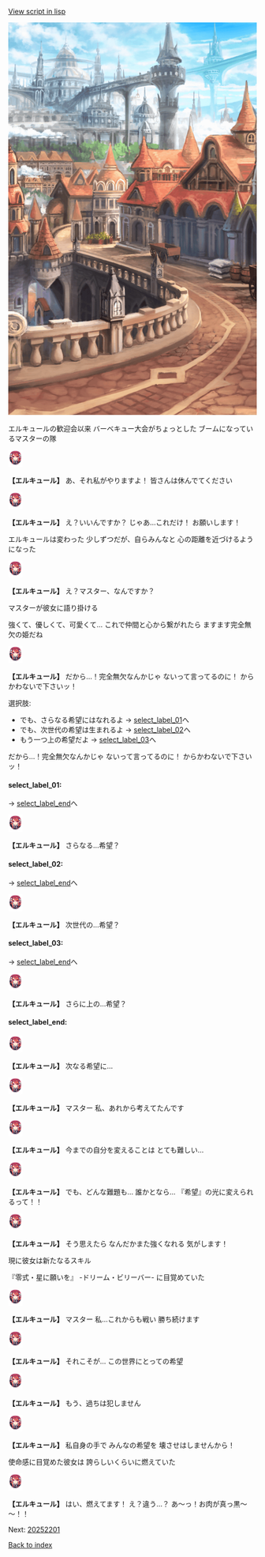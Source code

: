 [View script in lisp](../scripts/20251204.txt)

![town.png](../images/backgrounds/town.png)

エルキュールの歓迎会以来
バーベキュー大会がちょっとした
ブームになっているマスターの隊

<img src="../images/units/202511.png" alt="202511.png" height="34"/>

**【エルキュール】**
あ、それ私がやりますよ！
皆さんは休んでてください

<img src="../images/units/202511.png" alt="202511.png" height="34"/>

**【エルキュール】**
え？いいんですか？
じゃあ…これだけ！
お願いします！

エルキュールは変わった
少しずつだが、自らみんなと
心の距離を近づけるようになった

<img src="../images/units/202511.png" alt="202511.png" height="34"/>

**【エルキュール】**
え？マスター、なんですか？

マスターが彼女に語り掛ける

強くて、優しくて、可愛くて…
これで仲間と心から繋がれたら
ますます完全無欠の姫だね

<img src="../images/units/202511.png" alt="202511.png" height="34"/>

**【エルキュール】**
だから…！完全無欠なんかじゃ
ないって言ってるのに！
からかわないで下さいッ！

選択肢:
- でも、さらなる希望にはなれるよ → [select_label_01](#select_label_01)へ
- でも、次世代の希望は生まれるよ → [select_label_02](#select_label_02)へ
- もう一つ上の希望だよ → [select_label_03](#select_label_03)へ

だから…！完全無欠なんかじゃ
ないって言ってるのに！
からかわないで下さいッ！

#### select_label_01:
 → [select_label_end](#select_label_end)へ

<img src="../images/units/202511.png" alt="202511.png" height="34"/>

**【エルキュール】**
さらなる…希望？

#### select_label_02:
 → [select_label_end](#select_label_end)へ

<img src="../images/units/202511.png" alt="202511.png" height="34"/>

**【エルキュール】**
次世代の…希望？

#### select_label_03:
 → [select_label_end](#select_label_end)へ

<img src="../images/units/202511.png" alt="202511.png" height="34"/>

**【エルキュール】**
さらに上の…希望？

#### select_label_end:

<img src="../images/units/202511.png" alt="202511.png" height="34"/>

**【エルキュール】**
次なる希望に…

<img src="../images/units/202511.png" alt="202511.png" height="34"/>

**【エルキュール】**
マスター
私、あれから考えてたんです

<img src="../images/units/202511.png" alt="202511.png" height="34"/>

**【エルキュール】**
今までの自分を変えることは
とても難しい…

<img src="../images/units/202511.png" alt="202511.png" height="34"/>

**【エルキュール】**
でも、どんな難題も…
誰かとなら…
『希望』の光に変えられるって！！

<img src="../images/units/202511.png" alt="202511.png" height="34"/>

**【エルキュール】**
そう思えたら
なんだかまた強くなれる
気がします！

現に彼女は新たなるスキル

『零式・星に願いを』
-ドリーム・ビリーバー-
に目覚めていた

<img src="../images/units/202511.png" alt="202511.png" height="34"/>

**【エルキュール】**
マスター
私…これからも戦い
勝ち続けます

<img src="../images/units/202511.png" alt="202511.png" height="34"/>

**【エルキュール】**
それこそが…
この世界にとっての希望

<img src="../images/units/202511.png" alt="202511.png" height="34"/>

**【エルキュール】**
もう、過ちは犯しません

<img src="../images/units/202511.png" alt="202511.png" height="34"/>

**【エルキュール】**
私自身の手で
みんなの希望を
壊させはしませんから！

使命感に目覚めた彼女は
誇らしいくらいに燃えていた

<img src="../images/units/202511.png" alt="202511.png" height="34"/>

**【エルキュール】**
はい、燃えてます！
え？違う…？
あ～っ！お肉が真っ黒～～！！


Next: [20252201](20252201.md)

[Back to index](index.md)
